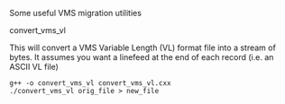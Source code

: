 Some useful VMS migration utilities

convert_vms_vl

This will convert a VMS Variable Length (VL) format file into
a stream of bytes. It assumes you want a linefeed at the end
of each record (i.e. an ASCII VL file)

    g++ -o convert_vms_vl convert_vms_vl.cxx
    ./convert_vms_vl orig_file > new_file

